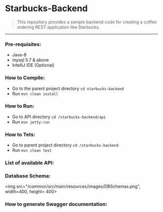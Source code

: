 # Starbucks-Backend
>This repository provides a sample backend code for creating a coffee ordering REST application like Starbucks. 

------------------------------------------------------------------------------------------------------------------
### Pre-requisites:
* Java-8
* mysql 5.7 & above
* IntelliJ IDE (Optional)

### How to Compile:
* Go to the parent project directory `cd starbucks-backend`
* Run `mvn clean install`

### How to Run:
* Go to API directory `cd /starbucks-backend/api`
* Run `mvn jetty:run` 

### How to Tets:
* Go to parent project directory `cd /starbucks-backend`
* Run `mvn clean test` 

### List of available API:


### Database Schema: 
<img src="/common/src/main/resources/images/DBSchemas.png", width=400, height= 400>

### How to generate Swagger documentation:
